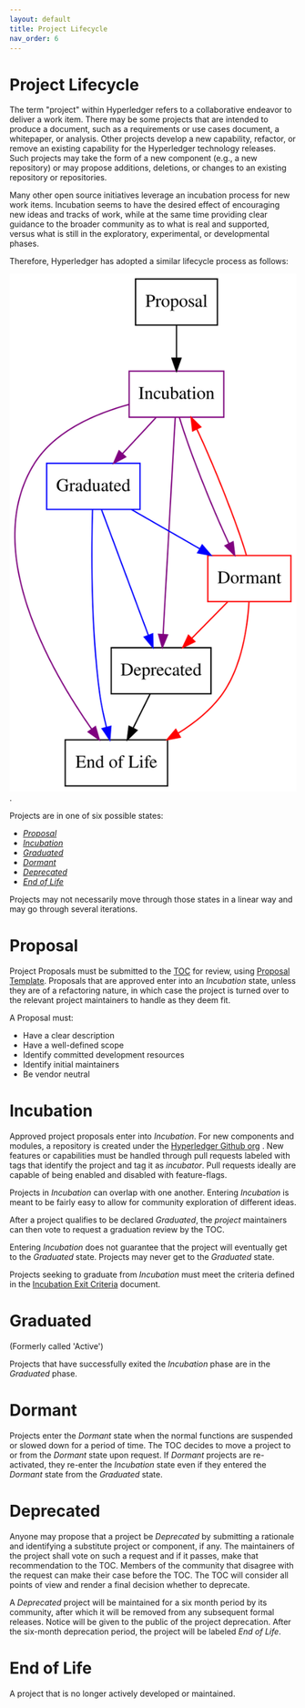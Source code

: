 ```yaml
---
layout: default
title: Project Lifecycle
nav_order: 6
---
```

[//]: # (SPDX-License-Identifier: CC-BY-4.0)

# Project Lifecycle

The term "project" within Hyperledger refers to a
collaborative endeavor to deliver a work item.
There may be some projects that are intended to produce a document, such
as a requirements or use cases document, a whitepaper, or analysis.
Other projects develop a new capability, refactor, or remove an
existing capability for the Hyperledger technology releases. Such
projects may take the form of a new component (e.g., a new repository) or
may propose additions, deletions, or changes to an existing
repository or repositories.

Many other open source initiatives leverage an incubation process for
new work items. Incubation seems to have the desired effect of encouraging
new ideas and tracks of work, while at the same time providing clear
guidance to the broader community as to what is real and supported,
versus what is still in the exploratory, experimental, or developmental
phases.

Therefore, Hyperledger has adopted a similar lifecycle process as
follows:

![Project lifecycle in graph format](project-lifecycle.svg "Project Lifecycle Graph").

Projects are in one of six possible states:

-   [*Proposal*](#proposal)
-   [*Incubation*](#incubation)
-   [*Graduated*](#graduated)
-   [*Dormant*](#dormant)
-   [*Deprecated*](#deprecated)
-   [*End of Life*](#end-of-life)

Projects may not necessarily move through those states in a linear way
and may go through several iterations.

# Proposal

Project Proposals must be submitted to the [TOC](https://www.hyperledger.org/about/leadership)
for review, using [Proposal Template](https://hyperledger.github.io/hyperledger-hip/).
Proposals that are approved enter into an *Incubation* state, unless
they are of a refactoring nature, in which case the project is turned over
to the relevant project maintainers to handle as they deem fit.

A Proposal must:

-   Have a clear description
-   Have a well-defined scope
-   Identify committed development resources
-   Identify initial maintainers
-   Be vendor neutral

# Incubation

Approved project proposals enter into *Incubation*. For new
components and modules, a repository is created under the
[Hyperledger Github org](https://github.com/hyperledger)
. New
features or capabilities must be handled through pull requests labeled
with tags that identify the project and tag it as
*incubator*. Pull requests ideally are capable of being enabled and disabled with feature-flags.

Projects in *Incubation* can overlap with one another.
Entering *Incubation* is meant to be fairly easy to allow for
community exploration of different ideas.

After a project qualifies to be declared *Graduated*, the
*project* maintainers can then vote to request a graduation
review by the TOC.

Entering *Incubation* does not guarantee that the project will
eventually get to the *Graduated* state. Projects may never get
to the *Graduated* state.

Projects seeking to graduate from *Incubation* must meet
the criteria defined in the 
[Incubation Exit Criteria](./project-incubation-exit.md) document.

# Graduated

(Formerly called 'Active') <a id="active"></a>

Projects that have successfully exited the *Incubation* phase
are in the *Graduated* phase.

# Dormant

Projects enter the *Dormant* state when the normal functions are
suspended or slowed down for a period of time. The TOC decides to move a project to or from the *Dormant* state upon request.
If *Dormant* projects are re-activated, they re-enter the *Incubation*
state even if they entered the *Dormant* state from the *Graduated* state.

# Deprecated

Anyone may propose that a project be *Deprecated* by submitting a
rationale and identifying a substitute project or component, if any. The
maintainers of the project shall vote on such a request and if it
passes, make that recommendation to the TOC. Members of the community
that disagree with the request can make their case before the TOC. The
TOC will consider all points of view and render a final decision
whether to deprecate.

A *Deprecated* project will be maintained for a six month
period by its community, after which it will be removed from any
subsequent formal releases. Notice will be given to the public of the
project deprecation. After the six-month deprecation
period, the project will be labeled *End of Life*.

# End of Life

A project that is no longer actively developed or maintained.
